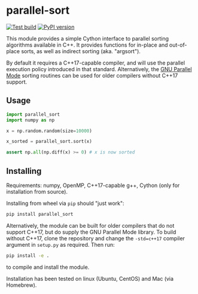 # parallel-sort

[![Test build](https://github.com/calvin-sykes/cython_parallel_sort/actions/workflows/python-package.yml/badge.svg)](https://github.com/calvin-sykes/cython_parallel_sort/actions/workflows/python-package.yml) [![PyPI version](https://badge.fury.io/py/parallel-sort.svg)](https://badge.fury.io/py/parallel-sort)

This module provides a simple Cython interface to parallel sorting algorithms available in C++. It provides functions for in-place and out-of-place sorts, as well as indirect sorting (aka. "argsort").

By default it requires a C++17-capable compiler, and will use the parallel execution policy introduced in that standard. Alternatively, the [GNU Parallel Mode](https://gcc.gnu.org/onlinedocs/libstdc++/manual/parallel_mode.html) sorting routines can be used for older compilers without C++17 support. 

## Usage

````python
import parallel_sort
import numpy as np

x = np.random.random(size=10000)

x_sorted = parallel_sort.sort(x)

assert np.all(np.diff(x) >= 0) # x is now sorted
````

## Installing

Requirements: numpy, OpenMP, C++17-capable g++, Cython (only for installation from source).

Installing from wheel via `pip` should "just work":

````bash
pip install parallel_sort
````

Alternatively, the module can be built for older compilers that do not support C++17, but do supply the GNU Parallel Mode library. To build without C++17, clone the repository and change the `-std=c++17` compiler argument in `setup.py` as required. Then run:

````bash
pip install -e .
````

to compile and install the module.

Installation has been tested on linux (Ubuntu, CentOS) and Mac (via Homebrew).